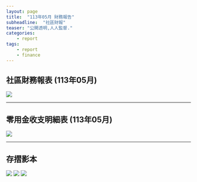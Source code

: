 ```yaml
---
layout: page
title:  "113年05月 財務報告"
subheadline:  "社區財報"
teaser: "公開透明,人人監督."
categories:
    - report
tags:
    - report
    - finance
---
```


## 社區財務報表 (113年05月)

![](https://github.com/coconutcity30050/community27/raw/gh-pages/assets/reports/113-05-%E8%B2%A1%E5%8B%99%E5%A0%B1%E8%A1%A8.jpg)

---
## 零用金收支明細表 (113年05月)

![](https://github.com/coconutcity30050/community27/raw/gh-pages/assets/reports/113-05-%E9%9B%B6%E7%94%A8%E9%87%91%E6%94%B6%E6%94%AF%E6%98%8E%E7%B4%B0%E8%A1%A8.jpg)

---
## 存摺影本

![](https://github.com/coconutcity30050/community27/raw/gh-pages/assets/reports/113-05-%E5%AD%98%E6%91%BA%E5%BD%B1%E6%9C%AC1.jpg)
![](https://github.com/coconutcity30050/community27/raw/gh-pages/assets/reports/113-05-%E5%AD%98%E6%91%BA%E5%BD%B1%E6%9C%AC2.jpg)
![](https://github.com/coconutcity30050/community27/raw/gh-pages/assets/reports/113-05-%E5%AD%98%E6%91%BA%E5%BD%B1%E6%9C%AC3.jpg)
